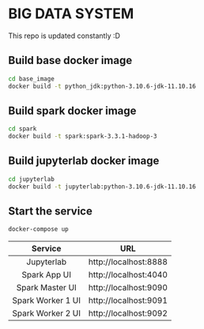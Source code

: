 # BIG DATA SYSTEM

This repo is updated constantly :D

## Build base docker image
```bash
cd base_image
docker build -t python_jdk:python-3.10.6-jdk-11.10.16
```

## Build spark docker image
```bash
cd spark
docker build -t spark:spark-3.3.1-hadoop-3
```

## Build jupyterlab docker image
```bash
cd jupyterlab
docker build -t jupyterlab:python-3.10.6-jdk-11.10.16
```

## Start the service
```bash
docker-compose up
```
| Service               | URL                              |
| :-------------------: | :------------------------------: |
| Jupyterlab            | http://localhost:8888            |
| Spark App UI          | http://localhost:4040            |
| Spark Master UI       | http://localhost:9090            |
| Spark Worker 1 UI     | http://localhost:9091            |
| Spark Worker 2 UI     | http://localhost:9092            |
